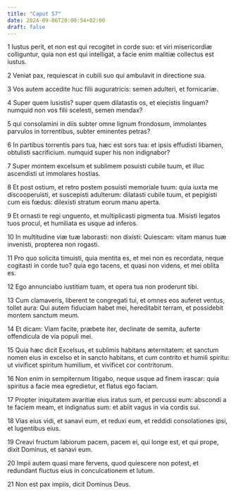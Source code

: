 ```yaml
---
title: "Caput 57"
date: 2024-09-06T20:00:54+02:00
draft: false
---
```



1 Iustus perit, et non est qui recogitet in corde suo: et viri misericordiæ colliguntur, quia non est qui intelligat, a facie enim malitiæ collectus est iustus.

2 Veniat pax, requiescat in cubili suo qui ambulavit in directione sua.

3 Vos autem accedite huc filii auguratricis: semen adulteri, et fornicariæ.

4 Super quem lusistis? super quem dilatastis os, et eiecistis linguam? numquid non vos filii scelesti, semen mendax?

5 qui consolamini in diis subter omne lignum frondosum, immolantes parvulos in torrentibus, subter eminentes petras?

6 In partibus torrentis pars tua, hæc est sors tua: et ipsis effudisti libamen, obtulisti sacrificium. numquid super his non indignabor?

7 Super montem excelsum et sublimem posuisti cubile tuum, et illuc ascendisti ut immolares hostias.

8 Et post ostium, et retro postem posuisti memoriale tuum: quia iuxta me discooperuisti, et suscepisti adulterum: dilatasti cubile tuum, et pepigisti cum eis fœdus: dilexisti stratum eorum manu aperta.

9 Et ornasti te regi unguento, et multiplicasti pigmenta tua. Misisti legatos tuos procul, et humiliata es usque ad inferos.

10 In multitudine viæ tuæ laborasti: non dixisti: Quiescam: vitam manus tuæ invenisti, propterea non rogasti.

11 Pro quo solicita timuisti, quia mentita es, et mei non es recordata, neque cogitasti in corde tuo? quia ego tacens, et quasi non videns, et mei oblita es.

12 Ego annunciabo iustitiam tuam, et opera tua non proderunt tibi.

13 Cum clamaveris, liberent te congregati tui, et omnes eos auferet ventus, tollet aura: Qui autem fiduciam habet mei, hereditabit terram, et possidebit montem sanctum meum.

14 Et dicam: Viam facite, præbete iter, declinate de semita, auferte offendicula de via populi mei.

15 Quia hæc dicit Excelsus, et sublimis habitans æternitatem: et sanctum nomen eius in excelso et in sancto habitans, et cum contrito et humili spiritu: ut vivificet spiritum humilium, et vivificet cor contritorum.

16 Non enim in sempiternum litigabo, neque usque ad finem irascar: quia spiritus a facie mea egredietur, et flatus ego faciam.

17 Propter iniquitatem avaritiæ eius iratus sum, et percussi eum: abscondi a te faciem meam, et indignatus sum: et abiit vagus in via cordis sui.

18 Vias eius vidi, et sanavi eum, et reduxi eum, et reddidi consolationes ipsi, et lugentibus eius.

19 Creavi fructum labiorum pacem, pacem ei, qui longe est, et qui prope, dixit Dominus, et sanavi eum.

20 Impii autem quasi mare fervens, quod quiescere non potest, et redundant fluctus eius in conculcationem et lutum.

21 Non est pax impiis, dicit Dominus Deus.


